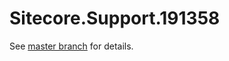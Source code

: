 # Sitecore.Support.191358

See [master branch](https://github.com/sitecoresupport/Sitecore.Support.191358) for details.